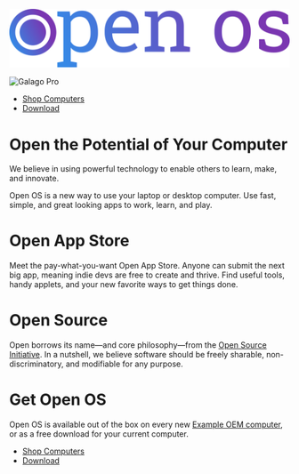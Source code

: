 ![Open OS](images/logo-slab.png)

![Galago Pro](https://system76.com/assets/products/galp2/front_1280.jpg)

- [Shop Computers](oem)
- [Download](dl)

# Open the Potential of Your Computer

We believe in using powerful technology to enable others to learn, make, and
innovate.

Open OS is a new way to use your laptop or desktop computer. Use fast, simple,
and great looking apps to work, learn, and play.

# Open App Store

Meet the pay-what-you-want Open App Store. Anyone can submit the next big app,
meaning indie devs are free to create and thrive. Find useful tools, handy
applets, and your new favorite ways to get things done.

# Open Source

Open borrows its name&mdash;and core philosophy&mdash;from the [Open Source
Initiative][OSI]. In a nutshell, we believe software should be freely sharable, non-discriminatory, and modifiable for any purpose.

# Get Open OS

Open OS is available out of the box on every new [Example OEM computer][oem], or as
a free download for your current computer.

- [Shop Computers](oem)
- [Download](dl)

[OSI]: https://opensource.org/definition
[oem]: https://example.com
[dl]: #
